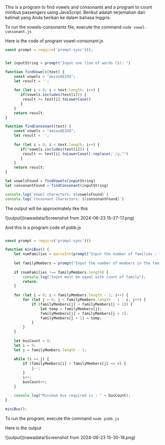 This is a program to find vowels and consonants and a program to count minibus passengers using JavaScript.
Berikut adalah terjemahan dari kalimat yang Anda berikan ke dalam bahasa Inggris:

To run the vowels-consonants file, execute the command `node vowel-consonant.js`

Here is the code of program vowel-consonant.js

```javascript
const prompt = require('prompt-sync')(); 


let inputString = prompt("Input one line of words (S): ")                                                       

function findVowels(text) {
    const vowels = "aeiouAEIOU";
    let result = '';
    
    for (let i = 0; i < text.length; i++) {
       if(vowels.includes(text[i])) {
        result += text[i].toLowerCase()
       }
    }
    return result;
}

function findConsonant(text) {
    const vowels = "aeiouAEIOU";
    let result = '';
    
    for (let i = 0; i < text.length; i++) {
       if(!vowels.includes(text[i])) {
        result += text[i].toLowerCase().replace(/ /g,"")
       }
    }
    return result;
}

let vowelsFound = findVowels(inputString)
let consonantFound = findConsonant(inputString)

console.log(`Vowel characters: ${vowelsFound}`)
console.log(`Consonant Characters: ${consonantFound}`)

```

The output will be approximately like this

![output](nawadata/Screenshot from 2024-06-23 15-27-17.png)

And this is a program code of psbb.js

```javascript

const prompt = require('prompt-sync')()

function miniBus() {
    let numFamilies = parseInt(prompt("Input the number of families : "));
    
    let familyMembers = prompt("Input the number of members in the family (separated by a space) : ").split(' ').map(Number);
    
    if (numFamilies !== familyMembers.length) {
        console.log("Input must be equal with count of family");
        return;
    }
    
    for (let i = 0; i < familyMembers.length - 1; i++) {
        for (let j = 0; j < familyMembers.length - 1 - i; j++) {
            if (familyMembers[j] < familyMembers[j + 1]) {
                let temp = familyMembers[j];
                familyMembers[j] = familyMembers[j + 1];
                familyMembers[j + 1] = temp;
            }
        }
    }
    
    let busCount = 0;
    let i = 0;
    let j = familyMembers.length - 1;
    
    while (i <= j) {
        if (familyMembers[i] + familyMembers[j] <= 4) {
            j--;
        }
        i++;
        busCount++;
    }
    
    console.log("Minimum bus required is : " + busCount);
}

miniBus();

```

To run the program, execute the command `node psbb.js`

Here is the output

![output](nawadata/Screenshot from 2024-06-23 15-30-18.png)

